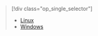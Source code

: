 > [!div class="op_single_selector"]
> * [Linux](../articles/hdinsight/hdinsight-hadoop-customize-cluster-linux.md)
> * [Windows](../articles/hdinsight/hdinsight-hadoop-customize-cluster.md)
> 
> 



<!--HONumber=Jan17_HO3-->


